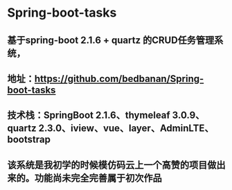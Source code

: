 # Spring-boot-tasks
## 基于spring-boot 2.1.6 + quartz 的CRUD任务管理系统，
## 地址：https://github.com/bedbanan/Spring-boot-tasks
## 技术栈：SpringBoot 2.1.6、thymeleaf 3.0.9、quartz 2.3.0、iview、vue、layer、AdminLTE、bootstrap
## 该系统是我初学的时候模仿码云上一个高赞的项目做出来的。功能尚未完全完善属于初次作品
